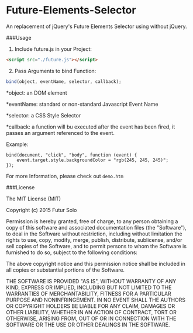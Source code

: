 # Future-Elements-Selector
An replacement of jQuery's Future Elements Selector using without jQuery.

###Usage
 1. Include future.js in your Project:
  ```html
  <script src="./future.js"></script>
  ```
 2. Pass Arguments to bind Function:
  ```Javascript
  bind(object, eventName, selector, callback);
  ```

  \*object: an DOM element

  \*eventName: standard or non-standard Javascript Event Name

  \*selector: a CSS Style Selector

  \*callback: a function will bu executed after the event has been fired, it passes an argument referenced to the event.

  Example:
  ```
  bind(document, "click", "body", function (event) {
      event.target.style.backgroundColor = "rgb(245, 245, 245)";
  });
  ```

For more Information, please check out `demo.htm`

###License

The MIT License (MIT)

Copyright (c) 2015 Futur Solo

Permission is hereby granted, free of charge, to any person obtaining a copy
of this software and associated documentation files (the "Software"), to deal
in the Software without restriction, including without limitation the rights
to use, copy, modify, merge, publish, distribute, sublicense, and/or sell
copies of the Software, and to permit persons to whom the Software is
furnished to do so, subject to the following conditions:

The above copyright notice and this permission notice shall be included in all
copies or substantial portions of the Software.

THE SOFTWARE IS PROVIDED "AS IS", WITHOUT WARRANTY OF ANY KIND, EXPRESS OR
IMPLIED, INCLUDING BUT NOT LIMITED TO THE WARRANTIES OF MERCHANTABILITY,
FITNESS FOR A PARTICULAR PURPOSE AND NONINFRINGEMENT. IN NO EVENT SHALL THE
AUTHORS OR COPYRIGHT HOLDERS BE LIABLE FOR ANY CLAIM, DAMAGES OR OTHER
LIABILITY, WHETHER IN AN ACTION OF CONTRACT, TORT OR OTHERWISE, ARISING FROM,
OUT OF OR IN CONNECTION WITH THE SOFTWARE OR THE USE OR OTHER DEALINGS IN THE
SOFTWARE.
